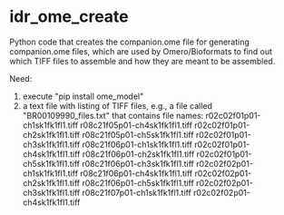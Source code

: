 # idr_ome_create
Python code that creates the companion.ome file for generating companion.ome files, which are used by Omero/Bioformats to find out which TIFF files to assemble and how they are meant to be assembled.

Need:
1. execute "pip install ome_model"
2. a text file with listing of TIFF files, e.g., a file called "BR00109990_files.txt" that
contains file names:
    r02c02f01p01-ch1sk1fk1fl1.tiff
    r08c21f05p01-ch4sk1fk1fl1.tiff
    r02c02f01p01-ch2sk1fk1fl1.tiff
    r08c21f05p01-ch5sk1fk1fl1.tiff
    r02c02f01p01-ch3sk1fk1fl1.tiff
    r08c21f06p01-ch1sk1fk1fl1.tiff
    r02c02f01p01-ch4sk1fk1fl1.tiff
    r08c21f06p01-ch2sk1fk1fl1.tiff
    r02c02f01p01-ch5sk1fk1fl1.tiff
    r08c21f06p01-ch3sk1fk1fl1.tiff
    r02c02f02p01-ch1sk1fk1fl1.tiff
    r08c21f06p01-ch4sk1fk1fl1.tiff
    r02c02f02p01-ch2sk1fk1fl1.tiff
    r08c21f06p01-ch5sk1fk1fl1.tiff
    r02c02f02p01-ch3sk1fk1fl1.tiff
    r08c21f07p01-ch1sk1fk1fl1.tiff
    r02c02f02p01-ch4sk1fk1fl1.tiff
